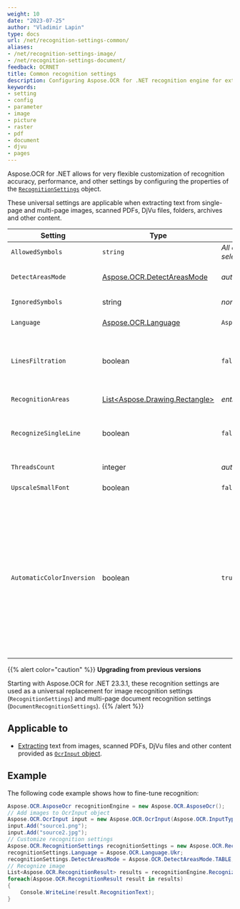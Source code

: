 ```yaml
---
weight: 10
date: "2023-07-25"
author: "Vladimir Lapin"
type: docs
url: /net/recognition-settings-common/
aliases:
- /net/recognition-settings-image/
- /net/recognition-settings-document/
feedback: OCRNET
title: Common recognition settings
description: Configuring Aspose.OCR for .NET recognition engine for extracting text from images, scanned PDFs, DjVu files and other content.
keywords:
- setting
- config
- parameter
- image
- picture
- raster
- pdf
- document
- djvu
- pages
---
```


Aspose.OCR for .NET allows for very flexible customization of recognition accuracy, performance, and other settings by configuring the properties of the [`RecognitionSettings`](https://reference.aspose.com/ocr/net/aspose.ocr/recognitionsettings/) object.

These universal settings are applicable when extracting text from single-page and multi-page images, scanned PDFs, DjVu files, folders, archives and other content.

Setting | Type | Default value | Description
------- | ---- | ------------- | -----------
`AllowedSymbols` | `string` | _All characters of the selected language_ | The [whitelist](/ocr/net/characters-whitelist/) of characters Aspose.OCR engine will look for.
`DetectAreasMode` | [Aspose.OCR.DetectAreasMode](https://reference.aspose.com/ocr/net/aspose.ocr/detectareasmode/) | _auto_ | Manually override the default [document areas detection method](/ocr/net/areas-detection/#area-detection-modes).
`IgnoredSymbols` | string | _none_ | A [blacklist](/ocr/net/characters-blacklist/) of characters that are ignored during recognition.
`Language` | [Aspose.OCR.Language](https://reference.aspose.com/ocr/net/aspose.ocr/language/) | `Aspose.OCR.Language.None` | Specify a [language](/ocr/net/languages/) for recognition.
`LinesFiltration` | boolean | `false` | Set to `true` to recognize text in tables.<br />Set to `false` to improve performance by ignoring table structures and treating tables as plain text.
`RecognitionAreas` | [List\<Aspose.Drawing.Rectangle\>](https://reference.aspose.com/pdf/net/aspose.pdf.drawing/rectangle/) | _entire image_ | List of [areas of the image](/ocr/net/image-regions-extract/) from which to extract text.
`RecognizeSingleLine` | boolean | `false` | Recognize a [single-line](/ocr/net/recognize-single-line/) image. Disables automatic document region detection.<br />Improves the recognition performance of simple images.
`ThreadsCount` | integer | _auto_ | The number of [CPU threads](/ocr/net/multithreading/) used for recognition.
`UpscaleSmallFont` | boolean | `false` | Improve small font recognition and detection of dense lines.
`AutomaticColorInversion` | boolean | `true` | Improve recognition accuracy of white text on a dark/black background. If you are not optimizing every aspect of recognition (for example, for online applications or entry-level devices), leave this setting set to true.<br />This setting is only applicable when using one of the following [document area detection modes](/ocr/net/areas-detection/):<ul><li>[`DetectAreasMode.PHOTO`](/ocr/net/areas-detection/photo/)</li><li>[`DetectAreasMode.COMBINE`](/ocr/net/areas-detection/combine/)</li><li>[`DetectAreasMode.TABLE`](/ocr/net/areas-detection/table/)</li><li>[`DetectAreasMode.CURVED_TEXT`](/ocr/net/areas-detection/curved_text/)</li></ul>

{{% alert color="caution" %}}
**Upgrading from previous versions**

Starting with Aspose.OCR for .NET 23.3.1, these recognition settings are used as a universal replacement for image recognition settings (`RecognitionSettings`) and multi-page document recognition settings (`DocumentRecognitionSettings`).
{{% /alert %}}

## Applicable to

- [Extracting](/ocr/net/recognition/) text from images, scanned PDFs, DjVu files and other content provided as [`OcrInput` object](/ocr/net/ocrinput/).

## Example

The following code example shows how to fine-tune recognition:

```csharp
Aspose.OCR.AsposeOcr recognitionEngine = new Aspose.OCR.AsposeOcr();
// Add images to OcrInput object
Aspose.OCR.OcrInput input = new Aspose.OCR.OcrInput(Aspose.OCR.InputType.SingleImage);
input.Add("source1.png");
input.Add("source2.jpg");
// Customize recognition settings
Aspose.OCR.RecognitionSettings recognitionSettings = new Aspose.OCR.RecognitionSettings();
recognitionSettings.Language = Aspose.OCR.Language.Ukr;
recognitionSettings.DetectAreasMode = Aspose.OCR.DetectAreasMode.TABLE;
// Recognize image
List<Aspose.OCR.RecognitionResult> results = recognitionEngine.Recognize(input, recognitionSettings);
foreach(Aspose.OCR.RecognitionResult result in results)
{
	Console.WriteLine(result.RecognitionText);
}
```
